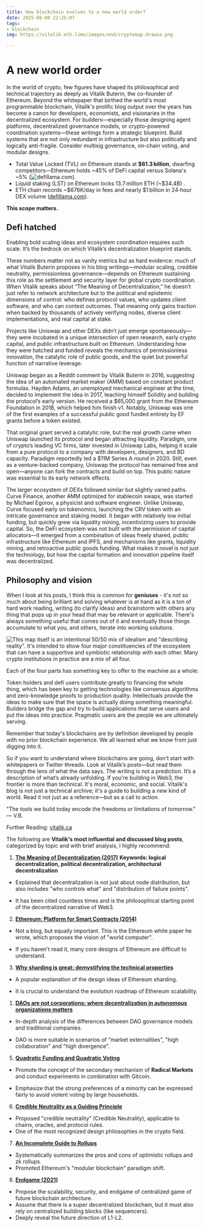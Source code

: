 ```yaml
---
title: How blockchain evolves to a new world order?
date: 2025-06-08 22:25:07
tags: 
- blockchain
img: https://vitalik.eth.limo/images/end/cryptomap.drawio.png

---
```


# A new world order

In the world of crypto, few figures have shaped its philosophical and technical trajectory as deeply as Vitalik Buterin, the co-founder of Ethereum. Beyond the whitepaper that birthed the world's most programmable blockchain, Vitalik's prolific blog output over the years has become a canon for developers, economists, and visionaries in the decentralized ecosystem.
For builders—especially those designing agent platforms, decentralized governance models, or crypto-powered coordination systems—these writings form a strategic blueprint. Build systems that are not only redundant in infrastructure but also politically and logically anti-fragile. Consider multisig governance, on-chain voting, and modular designs.

* Total Value Locked (TVL) on Ethereum stands at **\$61.3 billion**, dwarfing competitors—Ethereum holds \~45% of DeFi capital versus Solana's \~5% (![defillama.com][1]).
* Liquid staking (LST) on Ethereum locks 13.7 million ETH (\~\$34.4B) .
* ETH chain records \~\$676K/day in fees and nearly \$1 billion in 24‑hour DEX volume ([defillama.com][1]).

**This scope matters.**

## Defi hatched
Enabling bold scaling ideas and ecosystem coordination requires such scale. It’s the bedrock on which Vitalik’s decentralization blueprint stands.

These numbers matter not as vanity metrics but as hard evidence: much of what Vitalik Buterin proposes in his blog writings—modular scaling, credible neutrality, permissionless governance—depends on Ethereum sustaining this role as the settlement and security layer for global crypto coordination. When Vitalik speaks about “The Meaning of Decentralization,” he doesn’t just refer to network architecture but to the political and epistemic dimensions of control: who defines protocol values, who updates client software, and who can contest outcomes. That meaning only gains traction when backed by thousands of actively verifying nodes, diverse client implementations, and real capital at stake.

Projects like Uniswap and other DEXs didn’t just emerge spontaneously—they were incubated in a unique intersection of open research, early crypto capital, and public infrastructure built on Ethereum. Understanding how they were hatched and funded reveals the mechanics of permissionless innovation, the catalytic role of public goods, and the quiet but powerful function of narrative leverage.

Uniswap began as a Reddit comment by Vitalik Buterin in 2016, suggesting the idea of an automated market maker (AMM) based on constant product formulas. Hayden Adams, an unemployed mechanical engineer at the time, decided to implement the idea in 2017, teaching himself Solidity and building the protocol’s early version. He received a $65,000 grant from the Ethereum Foundation in 2018, which helped him finish v1. Notably, Uniswap was one of the first examples of a successful public good funded entirely by EF grants before a token existed.

That original grant served a catalytic role, but the real growth came when Uniswap launched its protocol and began attracting liquidity. Paradigm, one of crypto’s leading VC firms, later invested in Uniswap Labs, helping it scale from a pure protocol to a company with developers, designers, and BD capacity. Paradigm reportedly led a $11M Series A round in 2020. Still, even as a venture-backed company, Uniswap the protocol has remained free and open—anyone can fork the contracts and build on top. This public nature was essential to its early network effects.

The larger ecosystem of DEXs followed similar but slightly varied paths. Curve Finance, another AMM optimized for stablecoin swaps, was started by Michael Egorov, a physicist and software engineer. Unlike Uniswap, Curve focused early on tokenomics, launching the CRV token with an intricate governance and staking model. It began with relatively low initial funding, but quickly grew via liquidity mining, incentivizing users to provide capital.
So, the DeFi ecosystem was not built with the permission of capital allocators—it emerged from a combination of ideas freely shared, public infrastructure like Ethereum and IPFS, and mechanisms like grants, liquidity mining, and retroactive public goods funding. What makes it novel is not just the technology, but how the capital formation and innovation pipeline itself was decentralized.


## Philosophy and vision

When I look at his posts, I think this is common for **geniuses** - it's not so much about being brilliant and solving whatever is at hand as it is a ton of hard work reading, writing (to clarify ideas) and brainstorm with others any thing that pops up in your head that may be relevant or applicable. There's always something useful that comes out of it and eventually those things accumulate to what you, and others, iterate into working solutions.

![This map](https://vitalik.eth.limo/images/end/cryptomap.drawio.png) itself is an intentional 50/50 mix of idealism and "describing reality". It's intended to show four major constituencies of the ecosystem that can have a supportive and symbiotic relationship with each other. Many crypto institutions in practice are a mix of all four.

Each of the four parts has something key to offer to the machine as a whole:

Token holders and defi users contribute greatly to financing the whole thing, which has been key to getting technologies like consensus algorithms and zero-knowledge proofs to production quality.
Intellectuals provide the ideas to make sure that the space is actually doing something meaningful.
Builders bridge the gap and try to build applications that serve users and put the ideas into practice.
Pragmatic users are the people we are ultimately serving.

Remember that today's blockchains are by definition developed by people with no prior blockchain experience. We all learned what we know from just digging into it.


So if you want to understand where blockchains are going, don’t start with whitepapers or Twitter threads. Look at Vitalik’s posts—but read them through the lens of what the data says. The writing is not a prediction. It’s a description of what’s already unfolding. If you're building in Web3, the frontier is more than technical. It's moral, economic, and social. Vitalik's blog is not just a technical archive; it's a guide to building a new kind of world. Read it not just as a reference—but as a call to action.

"The tools we build today encode the freedoms or limitations of tomorrow." — V.B.

Further Reading: [vitalik.ca](https://vitalik.eth.limo/)

The following are **Vitalik's most influential and discussed blog posts**, categorized by topic and with brief analysis, I highly recommend:


1. **[The Meaning of Decentralization (2017)](https://vitalik.ca/general/2017/02/28/decentralization.html)**
**Keywords: logical decentralization, political decentralization, architectural decentralization**

* Explained that decentralization is not just about node distribution, but also includes "who controls what" and "distribution of failure points".

* It has been cited countless times and is the philosophical starting point of the decentralized narrative of Web3.

2. **[Ethereum: Platform for Smart Contracts (2014)](https://ethereum.org/en/whitepaper/)**

* Not a blog, but equally important. This is the Ethereum white paper he wrote, which proposes the vision of "world computer".

* If you haven't read it, many core designs of Ethereum are difficult to understand.

3. **[Why sharding is great: demystifying the technical properties](https://vitalik.ca/general/2021/04/07/sharding.html)**

* A popular explanation of the design ideas of Ethereum sharding.

* It is crucial to understand the evolution roadmap of Ethereum scalability.


1. **[DAOs are not corporations: where decentralization in autonomous organizations matters](https://vitalik.ca/general/2022/09/20/daos.html)**

* In-depth analysis of the differences between DAO governance models and traditional companies.

* DAO is more suitable in scenarios of "market externalities", "high collaboration" and "high divergence".

5. **[Quadratic Funding and Quadratic Voting](https://vitalik.ca/general/2019/12/07/quadratic.html)**

* Promote the concept of the secondary mechanism of **Radical Markets** and conduct experiments in combination with Gitcoin.

* Emphasize that the strong preferences of a minority can be expressed fairly to avoid violent voting by large households.

6. **[Credible Neutrality as a Guiding Principle](https://vitalik.ca/general/2020/08/10/credibleneutrality.html)**

* Proposed "credible neutrality" (Credible Neutrality), applicable to chains, oracles, and protocol rules.
* One of the most recognized design philosophies in the crypto field.


7. **[An Incomplete Guide to Rollups](https://vitalik.ca/general/2021/01/05/rollup.html)**

* Systematically summarizes the pros and cons of optimistic rollups and zk rollups.
* Promoted Ethereum's "modular blockchain" paradigm shift.

8. **[Endgame (2021)](https://vitalik.ca/general/2021/12/06/endgame.html)**

* Propose the scalability, security, and endgame of centralized game of future blockchain architecture.
* Assume that there is a super decentralized blockchain, but it must also rely on centralized building blocks (like sequencers).
* Deeply reveal the future direction of L1-L2.

[1]: https://defillama.com/chain/Ethereum?utm_source=chatgpt.com "Ethereum - DefiLlama"
[2]: https://vitalik.eth.limo/general/2024/05/17/decentralization.html?utm_source=chatgpt.com "The near and mid-term future of improving the Ethereum network's ..."
[3]: https://vitalik.eth.limo/general/2024/10/17/futures2.html?utm_source=chatgpt.com "Possible futures of the Ethereum protocol, part 2: The Surge"
[4]: https://www.reddit.com/r/ethtrader/comments/1kq4m6e/vitalik_buterin_just_dropped_a_new_ethereum_l1/?utm_source=chatgpt.com "Vitalik Buterin just dropped a new Ethereum L1 scaling roadmap"
